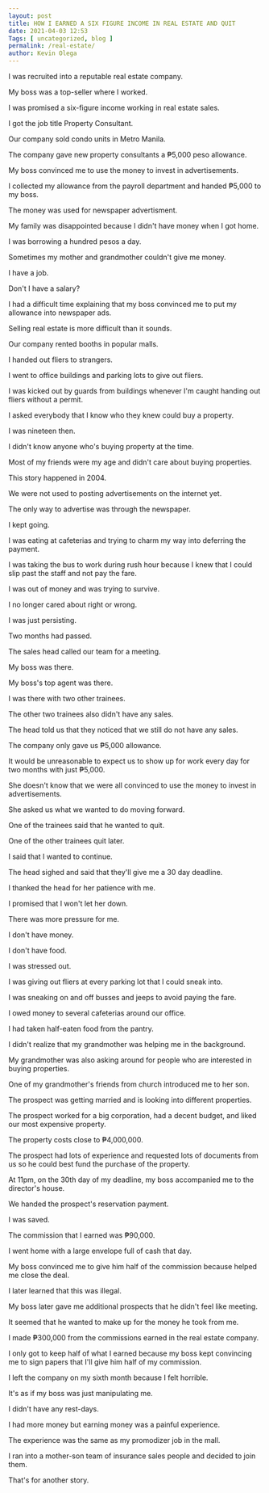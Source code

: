```yaml
--- 
layout: post 
title: HOW I EARNED A SIX FIGURE INCOME IN REAL ESTATE AND QUIT
date: 2021-04-03 12:53
Tags: [ uncategorized, blog ]
permalink: /real-estate/ 
author: Kevin Olega 
--- 
```

I was recruited into a reputable real estate company.

My boss was a top-seller where I worked.

I was promised a six-figure income working in real estate sales.

I got the job title Property Consultant.

Our company sold condo units in Metro Manila.

The company gave new property consultants a ₱5,000 peso allowance.

My boss convinced me to use the money to invest in advertisements.

I collected my allowance from the payroll department and handed ₱5,000 to my boss.

The money was used for newspaper advertisment.

My family was disappointed because I didn't have money when I got home.

I was borrowing a hundred pesos a day.

Sometimes my mother and grandmother couldn't give me money.

I have a job.

Don't I have a salary?

I had a difficult time explaining that my boss convinced me to put my allowance into newspaper ads.

Selling real estate is more difficult than it sounds.

Our company rented booths in popular malls.

I handed out fliers to strangers.

I went to office buildings and parking lots to give out fliers.

I was kicked out by guards from buildings whenever I'm caught handing out fliers without a permit.

I asked everybody that I know who they knew could buy a property.

I was nineteen then.

I didn't know anyone who's buying property at the time.

Most of my friends were my age and didn't care about buying properties.

This story happened in 2004.

We were not used to posting advertisements on the internet yet.

The only way to advertise was through the newspaper.

I kept going.

I was eating at cafeterias and trying to charm my way into deferring the payment.

I was taking the bus to work during rush hour because I knew that I could slip past the staff and not pay the fare.

I was out of money and was trying to survive.

I no longer cared about right or wrong.

I was just persisting.

Two months had passed.

The sales head called our team for a meeting.

My boss was there.

My boss's top agent was there.

I was there with two other trainees.

The other two trainees also didn't have any sales.

The head told us that they noticed that we still do not have any sales.

The company only gave us ₱5,000 allowance.

It would be unreasonable to expect us to show up for work every day for two months with just ₱5,000.

She doesn't know that we were all convinced to use the money to invest in advertisements.

She asked us what we wanted to do moving forward.

One of the trainees said that he wanted to quit.

One of the other trainees quit later.

I said that I wanted to continue.

The head sighed and said that they'll give me a 30 day deadline.

I thanked the head for her patience with me.

I promised that I won't let her down.

There was more pressure for me.

I don't have money.

I don't have food.

I was stressed out.

I was giving out fliers at every parking lot that I could sneak into.

I was sneaking on and off busses and jeeps to avoid paying the fare.

I owed money to several cafeterias around our office.

I had taken half-eaten food from the pantry.

I didn't realize that my grandmother was helping me in the background.

My grandmother was also asking around for people who are interested in buying properties.

One of my grandmother's friends from church introduced me to her son.

The prospect was getting married and is looking into different properties.

The prospect worked for a big corporation, had a decent budget, and liked our most expensive property.

The property costs close to ₱4,000,000.

The prospect had lots of experience and requested lots of documents from us so he could best fund the purchase of the property.

At 11pm, on the 30th day of my deadline, my boss accompanied me to the director's house.

We handed the prospect's reservation payment.

I was saved.

The commission that I earned was ₱90,000.

I went home with a large envelope full of cash that day.

My boss convinced me to give him half of the commission because helped me close the deal.

I later learned that this was illegal.

My boss later gave me additional prospects that he didn't feel like meeting.

It seemed that he wanted to make up for the money he took from me.

I made ₱300,000 from the commissions earned in the real estate company.

I only got to keep half of what I earned because my boss kept convincing me to sign papers that I'll give him half of my commission.

I left the company on my sixth month because I felt horrible.

It's as if my boss was just manipulating me.

I didn't have any rest-days.

I had more money but earning money was a painful experience.

The experience was the same as my promodizer job in the mall.

I ran into a mother-son team of insurance sales people and decided to join them.

That's for another story.